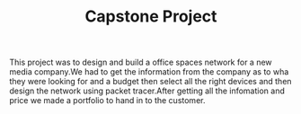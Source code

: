   <header>
        <h1>Capstone Project</h1>
    </header>
    This project was to design and build a office spaces network for a new media company.We had to get the information from the company as to wha 
    they were looking for and a budget then select all the right devices and then design the network using packet tracer.After getting all the infomation 
    and price we made a portfolio to hand in to the customer.
